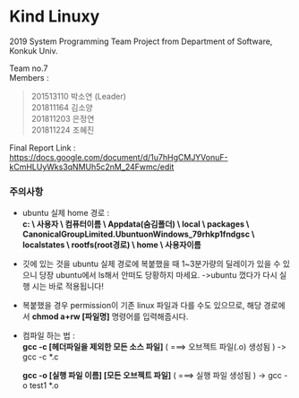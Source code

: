 # Kind Linuxy
2019 System Programming Team Project from Department of Software, Konkuk Univ.  
  
Team no.7  
Members :
>201513110 박소연 (Leader)  
>201811164 김소양  
>201811203 은정연  
>201811224 조혜진  
  
Final Report Link : https://docs.google.com/document/d/1u7hHgCMJYVonuF-kCmHLUyWks3qNMUh5c2nM_24Fwmc/edit  

### 주의사항
- ubuntu 실제 home 경로 :  
**c: \ 사용자 \ 컴퓨터이름 \ Appdata(숨김폴더) \ local \ packages \ CanonicalGroupLimited.UbuntuonWindows_79rhkp1fndgsc \ localstates \ rootfs(root경로) \ home \ 사용자이름**
- 깃에 있는 것을 ubuntu 실제 경로에 복붙했을 때 1~3분가량의 딜레이가 있을 수 있으니 당장 ubuntu에서 ls해서 안떠도 당황하지 마세요.
  ->ubuntu 껐다가 다시 실행 시는 바로 적용됩니다!
- 복붙했을 경우 permission이 기존 linux 파일과 다를 수도 있으므로, 해당 경로에서 **chmod a+rw [파일명]** 명령어를 입력해줍시다.
- 컴파일 하는 법 :  
**gcc -c [헤더파일을 제외한 모든 소스 파일]**     ( ===> 오브젝트 파일(.o) 생성됨 )   -> gcc -c *.c

  **gcc -o [실행 파일 이름] [모든 오브젝트 파일]**   ( ===> 실행 파일 생성됨 ) -> gcc -o test1 *.o
